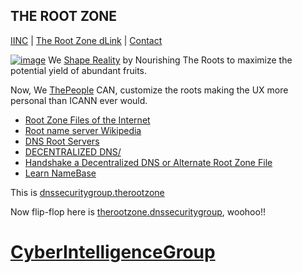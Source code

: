 ## THE ROOT ZONE

[IINC](https://dlink.iinc.hns.to/) | [The Root Zone dLink](http://therootzone.hns.to/) | [Contact](https://innerinetcompany.webflow.io/contact)

[![image](https://user-images.githubusercontent.com/37987346/101999396-a37e4380-3caa-11eb-8cc6-e61fb53c7855.png)](http://shapereality.innerinetcompany.hns.to/) We [Shape Reality](https://shapereality.hns.to/) by Nourishing The Roots to maximize the potential yield of abundant fruits.


Now, We [ThePeople](http://we.thepeople/) CAN, customize the roots making the UX more personal than ICANN ever would.

- [Root Zone Files of the Internet](https://www.iana.org/domains/root/files)
- [Root name server Wikipedia](https://en.wikipedia.org/wiki/Root_name_server)
- [DNS Root Servers](https://securitytrails.com/blog/dns-root-servers)
- [DECENTRALIZED DNS/](http://dnsdesigns.decentralizeddns.hns.to/)
- [Handshake a Decentralized DNS or Alternate Root Zone File](https://handshake.org/)
- [Learn NameBase](https://learn.namebase.io/about-handshake/about-handshake)

This is [dnssecuritygroup.therootzone](http://dnssecuritygroup.therootzone.hns.to/)

Now flip-flop here is [therootzone.dnssecuritygroup](http://therootzone.dnssecuritygroup.hns.to/), woohoo!!

# [CyberIntelligenceGroup](http://masterthyself.cyberintelligencegroup.hns.to/) 
